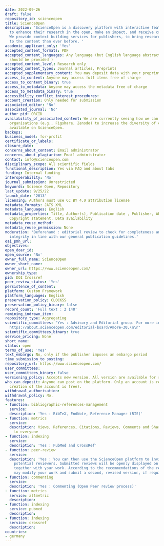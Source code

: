 ```yaml
---
date: 2022-09-26
draft: false
repository_id: scienceopen
title: ScienceOpen
description: 'ScienceOpen is a discovery platform with interactive features for scholars
  to enhance their research in the open, make an impact, and receive credit for it.
  We provide context building services for publishers, to bring researchers closer
  to the content than ever before. '
academic_applicant_only: 'Yes'
accepted_content_formats: PDF
accepted_content_languages: Any language (but English language abstract and title
  should be provided )
accepted_content_level: Research only
accepted_content_types: Journal articles, Preprints
accepted_supplementary_content: You may deposit data with your preprint
access_to_content: Anyone may access full items free of charge
access_to_content_binary: true
access_to_metadata: Anyone may access the metadata free of charge
access_to_metadata_binary: true
accessibility_conflict_interest_procedures:
account_creation: Only needed for submission
associated_editor: 'No'
associated_journal: 'No'
author_pid: ORCID
availability_of_associated_content: We are currently seeing how we can work with other
  organisations (e.g., Figshare, Zenodo) to increase the diversity of content types
  available on ScienceOpen.
backups:
business_model: for-profit
certificate_or_labels:
closure_date:
concerns_about_content: Email administrator
concerns_about_plagiarism: Email administrator
contact: info@scienceopen.com
disciplinary_scope: All scientific fields
functional_description: Yes via FAQ and about tabs
funding: Internal funding
interoperability: 'No'
journal_submission: Unrestricted
keywords: Science Open, Repository
last_update: 9/25/22
launch_date: '2013'
licensing: Authors must use CC BY 4.0 attribution license
metadata_formats: JATS XML
metadata_languages: English
metadata_properties: Title, Author(s), Publication date , Publisher, Abstract, Identifier,
  Copyright statement, Data availability
metadata_reuse_method:
metadata_reuse_permission: None
moderation: 'Beforehand : editorial review to check for completeness and basic scholarly
  integrity in line with our general publication guidelines.'
oai_pmh_url:
objectives:
open_doar_id:
open_source: 'No'
owner_full_name: ScienceOpen
owner_short_name:
owner_url: https://www.scienceopen.com/
ownership_type:
pid: DOI Crossref
peer_review_status: 'Yes'
persistence_of_content:
platform: Custom Framework
platform_languages: English
preservation_policy: CLOCKSS
preservation_policy_binary: false
record_count: 'Full text : 2 140'
remining_indrawn_item:
repository_type: Aggregating
scientific_committees: "Yes : Advisory and Editorial group. For more information :
  https://about.scienceopen.com/editorial-board/#more-30.\n\n"
scientific_committees_binary: true
service_pricing: None
short_name:
status: open
terms_of_use: 'Yes'
text_embargo: No, only if the publisher imposes an embargo period
time_submission_to_posting:
repository_url: https://www.scienceopen.com/
user_committees:
user_committees_binary: false
versioning_policy: Accepts new version. All version are available for readers.
who_can_deposit: Anyone can post on the platform. Only an account is required ( The
  creation of the account is free).
withdrawal_authorisation:
withdrawal_policy: No.
features:
- function: bibliographic-references-management
  service:
  description: 'Yes : BibTeX, EndNote, Reference Manager (RIS)'
- function: metrics
  service:
  description: Views, References, Citations, Reviews, Comments and Shares are visible
    to everyone
- function: indexing
  service:
  description: 'Yes : PubMed and CrossRef'
- function: peer-review
  service:
  description: 'Yes : You can then use the ScienceOpen platform to invite peers as
    potential reviewers. Submitted reviews will be openly displayed on ScienceOpen
    together with your work. According to the recommendations of the reviewers you
    may modify your work and submit a second, revised version, if required.'
- function: commenting
  service:
  description: 'Yes : Commenting (Open Peer review process)'
- function: metrics
  service: altmetric
  description:
- function: indexing
  service: pubmed
  description:
- function: indexing
  service: crossref
  description:
countries:
- germany
---
```



